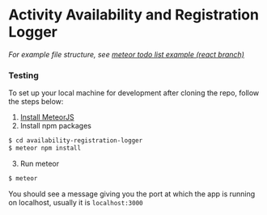# Activity Availability and Registration Logger

_For example file structure, see [meteor todo list example (react branch)](https://github.com/meteor/todos/tree/react)_

### Testing
To set up your local machine for development after cloning the repo, follow the steps below:

1. [Install MeteorJS](https://www.meteor.com/install)
2. Install npm packages
```bash
$ cd availability-registration-logger
$ meteor npm install
```
3. Run meteor
```bash
$ meteor
```

You should see a message giving you the port at which the app is running on localhost, usually it is `localhost:3000`
